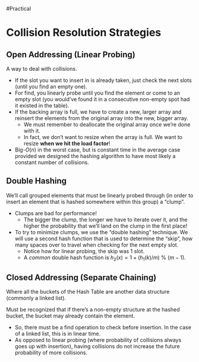 #Practical 
# Collision Resolution Strategies

## Open Addressing (Linear Probing)

A way to deal with collisions.

-   If the slot you want to insert in is already taken, just check the next slots (until you find an empty one).
-   For find, you linearly probe until you find the element or come to an empty slot (you would’ve found it in a consecutive non-empty spot had it existed in the table).
-   If the backing array is full, we have to create a new, larger array and reinsert the elements from the original array into the new, bigger array.
    -   We must remember to deallocate the original array once we’re done with it.
    -   In fact, we don’t want to resize when the array is full. We want to resize **when we hit the load factor**!
-   Big-$O(n)$ in the worst case, but is constant time in the average case provided we designed the hashing algorithm to have most likely a constant number of collisions.

## Double Hashing

We’ll call grouped elements that must be linearly probed through (in order to insert an element that is hashed somewhere within this group) a “clump”.

-   Clumps are bad for performance!
    -   The bigger the clump, the longer we have to iterate over it, and the higher the probability that we’ll land on the clump in the first place!
-   To try to minimize clumps, we use the “double hashing” technique. We will use a second hash function that is used to determine the “skip”, how many spaces over to travel when checking for the next empty slot.
    -   Notice how for linear probing, the skip was 1 slot.
    -   A _common_ double hash function is $h_2(x)=1+(h_1(k)/m)$ % $(m-1)$.

## Closed Addressing (Separate Chaining)

Where all the buckets of the Hash Table are another data structure (commonly a linked list).

Must be recognized that if there’s a non-empty structure at the hashed bucket, the bucket may already contain the element.

-   So, there must be a find operation to check before insertion. In the case of a linked list, this is in linear time.
-   As opposed to linear probing (where probability of collisions always goes up with insertion), having collisions do not increase the future probability of more collisions.
